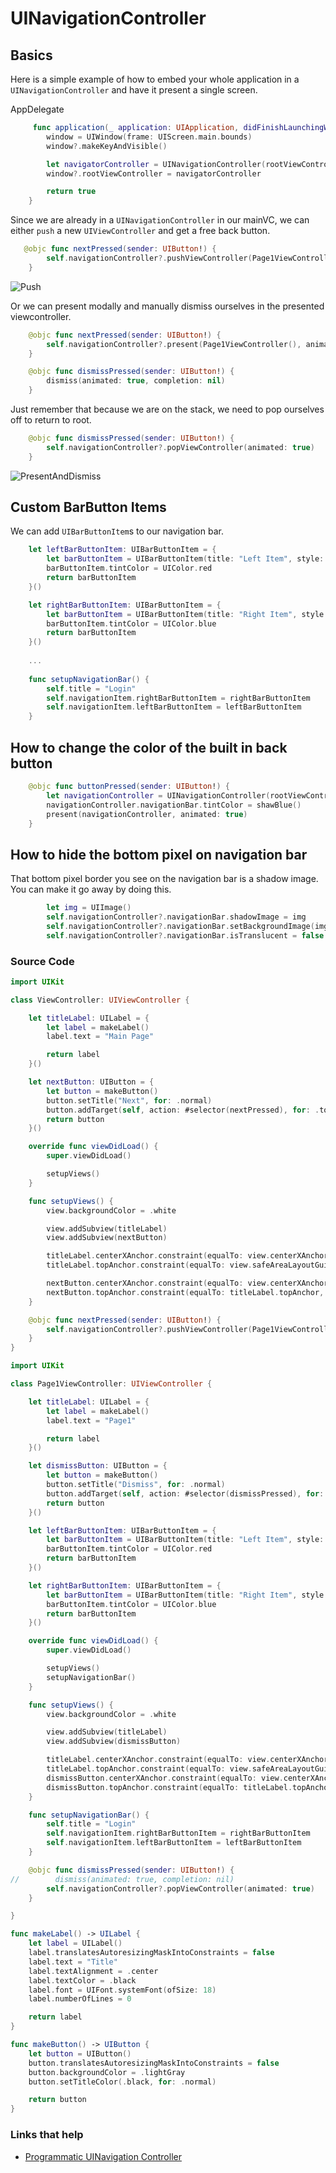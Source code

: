 # UINavigationController

## Basics

Here is a simple example of how to embed your whole application in a `UINavigationController` and have it present a single screen.

AppDelegate

```swift
     func application(_ application: UIApplication, didFinishLaunchingWithOptions launchOptions: [UIApplication.LaunchOptionsKey: Any]?) -> Bool {
        window = UIWindow(frame: UIScreen.main.bounds)
        window?.makeKeyAndVisible()

        let navigatorController = UINavigationController(rootViewController: ViewController())
        window?.rootViewController = navigatorController

        return true
    }
```

Since we are already in a `UINavigationController` in our mainVC, we can either `push` a new `UIViewController` and get a free back button.

```swift
   @objc func nextPressed(sender: UIButton!) {
        self.navigationController?.pushViewController(Page1ViewController(), animated: true)
    }
```

![Push](https://github.com/jrasmusson/ios-starter-kit/blob/master/basics/UINavigationController/images/push.gif)

Or we can present modally and manually dismiss ourselves in the presented viewcontroller.

```swift
    @objc func nextPressed(sender: UIButton!) {
        self.navigationController?.present(Page1ViewController(), animated: true)
    }
```

```swift
    @objc func dismissPressed(sender: UIButton!) {
        dismiss(animated: true, completion: nil)
    }
```

Just remember that because we are on the stack, we need to pop ourselves off to return to root.

```swift
    @objc func dismissPressed(sender: UIButton!) {
        self.navigationController?.popViewController(animated: true)
    }
```

![PresentAndDismiss](https://github.com/jrasmusson/ios-starter-kit/blob/master/basics/UINavigationController/images/dismiss.gif)

## Custom BarButton Items

We can add `UIBarButtonItem`s to our navigation bar.

```swift
    let leftBarButtonItem: UIBarButtonItem = {
        let barButtonItem = UIBarButtonItem(title: "Left Item", style: .plain, target: self, action: nil)
        barButtonItem.tintColor = UIColor.red
        return barButtonItem
    }()

    let rightBarButtonItem: UIBarButtonItem = {
        let barButtonItem = UIBarButtonItem(title: "Right Item", style: .plain, target: self, action: nil)
        barButtonItem.tintColor = UIColor.blue
        return barButtonItem
    }()
    
    ...
    
    func setupNavigationBar() {
        self.title = "Login"
        self.navigationItem.rightBarButtonItem = rightBarButtonItem
        self.navigationItem.leftBarButtonItem = leftBarButtonItem
    }

```

## How to change the color of the built in back button

```swift
    @objc func buttonPressed(sender: UIButton!) {
        let navigationController = UINavigationController(rootViewController: Page1ViewController())
        navigationController.navigationBar.tintColor = shawBlue()
        present(navigationController, animated: true)
    }
```

## How to hide the bottom pixel on navigation bar

That bottom pixel border you see on the navigation bar is a shadow image. You can make it go away by doing this.

```swift
        let img = UIImage()
        self.navigationController?.navigationBar.shadowImage = img
        self.navigationController?.navigationBar.setBackgroundImage(img, for: .default)
        self.navigationController?.navigationBar.isTranslucent = false
```

### Source Code

```swift
import UIKit

class ViewController: UIViewController {

    let titleLabel: UILabel = {
        let label = makeLabel()
        label.text = "Main Page"

        return label
    }()

    let nextButton: UIButton = {
        let button = makeButton()
        button.setTitle("Next", for: .normal)
        button.addTarget(self, action: #selector(nextPressed), for: .touchUpInside)
        return button
    }()

    override func viewDidLoad() {
        super.viewDidLoad()

        setupViews()
    }

    func setupViews() {
        view.backgroundColor = .white

        view.addSubview(titleLabel)
        view.addSubview(nextButton)

        titleLabel.centerXAnchor.constraint(equalTo: view.centerXAnchor).isActive = true
        titleLabel.topAnchor.constraint(equalTo: view.safeAreaLayoutGuide.topAnchor, constant: 20).isActive = true

        nextButton.centerXAnchor.constraint(equalTo: view.centerXAnchor).isActive = true
        nextButton.topAnchor.constraint(equalTo: titleLabel.topAnchor, constant: 20).isActive = true
    }

    @objc func nextPressed(sender: UIButton!) {
        self.navigationController?.pushViewController(Page1ViewController(), animated: true)
    }
}
```

```swift
import UIKit

class Page1ViewController: UIViewController {

    let titleLabel: UILabel = {
        let label = makeLabel()
        label.text = "Page1"

        return label
    }()

    let dismissButton: UIButton = {
        let button = makeButton()
        button.setTitle("Dismiss", for: .normal)
        button.addTarget(self, action: #selector(dismissPressed), for: .touchUpInside)
        return button
    }()

    let leftBarButtonItem: UIBarButtonItem = {
        let barButtonItem = UIBarButtonItem(title: "Left Item", style: .plain, target: self, action: nil)
        barButtonItem.tintColor = UIColor.red
        return barButtonItem
    }()

    let rightBarButtonItem: UIBarButtonItem = {
        let barButtonItem = UIBarButtonItem(title: "Right Item", style: .plain, target: self, action: nil)
        barButtonItem.tintColor = UIColor.blue
        return barButtonItem
    }()

    override func viewDidLoad() {
        super.viewDidLoad()

        setupViews()
        setupNavigationBar()
    }

    func setupViews() {
        view.backgroundColor = .white

        view.addSubview(titleLabel)
        view.addSubview(dismissButton)

        titleLabel.centerXAnchor.constraint(equalTo: view.centerXAnchor).isActive = true
        titleLabel.topAnchor.constraint(equalTo: view.safeAreaLayoutGuide.topAnchor, constant: 20).isActive = true
        dismissButton.centerXAnchor.constraint(equalTo: view.centerXAnchor).isActive = true
        dismissButton.topAnchor.constraint(equalTo: titleLabel.topAnchor, constant: 20).isActive = true
    }

    func setupNavigationBar() {
        self.title = "Login"
        self.navigationItem.rightBarButtonItem = rightBarButtonItem
        self.navigationItem.leftBarButtonItem = leftBarButtonItem
    }

    @objc func dismissPressed(sender: UIButton!) {
//        dismiss(animated: true, completion: nil)
        self.navigationController?.popViewController(animated: true)
    }

}

func makeLabel() -> UILabel {
    let label = UILabel()
    label.translatesAutoresizingMaskIntoConstraints = false
    label.text = "Title"
    label.textAlignment = .center
    label.textColor = .black
    label.font = UIFont.systemFont(ofSize: 18)
    label.numberOfLines = 0

    return label
}

func makeButton() -> UIButton {
    let button = UIButton()
    button.translatesAutoresizingMaskIntoConstraints = false
    button.backgroundColor = .lightGray
    button.setTitleColor(.black, for: .normal)

    return button
}
```

### Links that help

* [Programmatic UINavigation Controller](https://medium.com/whoknows-swift/swift-the-hierarchy-of-uinavigationcontroller-programmatically-91631990f495)
